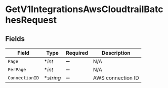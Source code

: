 # GetV1IntegrationsAwsCloudtrailBatchesRequest


## Fields

| Field              | Type               | Required           | Description        |
| ------------------ | ------------------ | ------------------ | ------------------ |
| `Page`             | **int*             | :heavy_minus_sign: | N/A                |
| `PerPage`          | **int*             | :heavy_minus_sign: | N/A                |
| `ConnectionID`     | **string*          | :heavy_minus_sign: | AWS connection ID  |